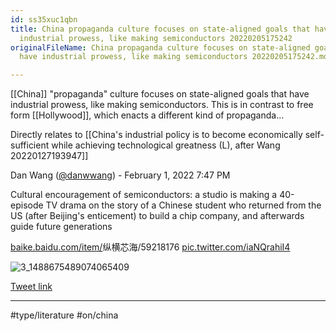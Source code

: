 ```yaml
---
id: ss35xuc1qbn
title: China propaganda culture focuses on state-aligned goals that have
  industrial prowess, like making semiconductors 20220205175242
originalFileName: China propaganda culture focuses on state-aligned goals that
  have industrial prowess, like making semiconductors 20220205175242.md

---
```


[[China]] "propaganda" culture focuses on state-aligned goals that have industrial prowess, like making semiconductors. This is in contrast to free form [[Hollywood]], which enacts a different kind of propaganda...

Directly relates to [[China's industrial policy is to become economically self-sufficient while achieving technological greatness (L), after Wang 20220127193947]]

Dan Wang ([@danwwang](https://twitter.com/danwwang)) - February 1, 2022 7:47 PM

Cultural encouragement of semiconductors: a studio is making a 40-episode TV drama on the story of a Chinese student who returned from the US (after Beijing's enticement) to build a chip company, and afterwards guide future generations

[baike.baidu.com/item/](https://baike.baidu.com/item/)纵横芯海/59218176 [pic.twitter.com/iaNQrahiI4](https://twitter.com/danwwang/status/1488675507117993989/photo/1)

![3\_1488675489074065409](https://pbs.twimg.com/media/FKjWeFAXMAEL6L0.jpg)

[Tweet link](https://twitter.com/danwwang/status/1488675507117993989)

***

#type/literature #on/china
